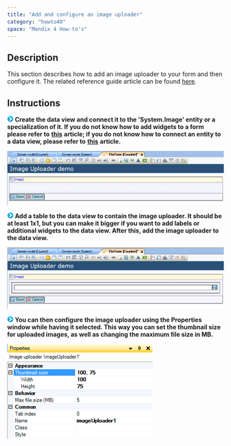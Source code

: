 ```yaml
---
title: "Add and configure an image uploader"
category: "howto40"
space: "Mendix 4 How-to's"
---
```

## Description

This section describes how to add an image uploader to your form and then configure it. The related reference guide article can be found [here](https://world.mendix.com/pages/releaseview.action?pageId=9699405).

## Instructions

![](attachments/819203/917932.png) **Create the data view and connect it to the 'System.Image' entity or a specialization of it. If you do not know how to add widgets to a form please refer to** **[this](https://world.mendix.com/display/howto25/Add+a+widget+to+a+form)** **article; if you do not know how to connect an entity to a data view, please refer to** **[this](https://world.mendix.com/display/howto25/Connect+an+entity+to+a+data+view)** **article.**

![](attachments/2621452/2752646.png)

![](attachments/819203/917932.png) **Add a table to the data view to contain the image uploader. It should be at least 1x1, but you can make it bigger if you want to add labels or additional widgets to the data view. After this, add the image uploader to the data view.**

![](attachments/2621452/2752647.png)

![](attachments/819203/917932.png) **You can then configure the image uploader using the Properties window while having it selected. This way you can set the thumbnail size for uploaded images, as well as changing the maximum file size in MB.**

![](attachments/2621452/2752648.png)

